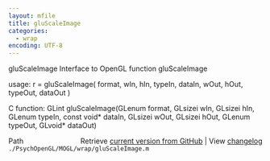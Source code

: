 ```yaml
---
layout: mfile
title: gluScaleImage
categories:
  - wrap
encoding: UTF-8
---
```


gluScaleImage  Interface to OpenGL function gluScaleImage  

usage:  r = gluScaleImage( format, wIn, hIn, typeIn, dataIn, wOut, hOut, typeOut, dataOut )  

C function:  GLint gluScaleImage(GLenum format, GLsizei wIn, GLsizei hIn, GLenum typeIn, const void\* dataIn, GLsizei wOut, GLsizei hOut, GLenum typeOut, GLvoid\* dataOut)  


<div class="code_header" style="text-align:right;">
  <span style="float:left;">Path&nbsp;&nbsp;</span> <span class="counter">Retrieve <a href=
  "https://raw.github.com/Psychtoolbox-3/Psychtoolbox-3/beta/./PsychOpenGL/MOGL/wrap/gluScaleImage.m">current version from GitHub</a> | View <a href=
  "https://github.com/Psychtoolbox-3/Psychtoolbox-3/commits/beta/./PsychOpenGL/MOGL/wrap/gluScaleImage.m">changelog</a></span>
</div>
<div class="code">
  <code>./PsychOpenGL/MOGL/wrap/gluScaleImage.m</code>
</div>
